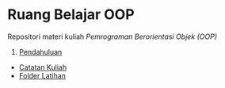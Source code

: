 # Ruang Belajar OOP

Repositori materi kuliah _Pemrograman Berorientasi Objek (OOP)_

1. [Pendahuluan](01-pendahuluan.md)

- [Catatan Kuliah](catatan.md)
- [Folder Latihan](latihan/)